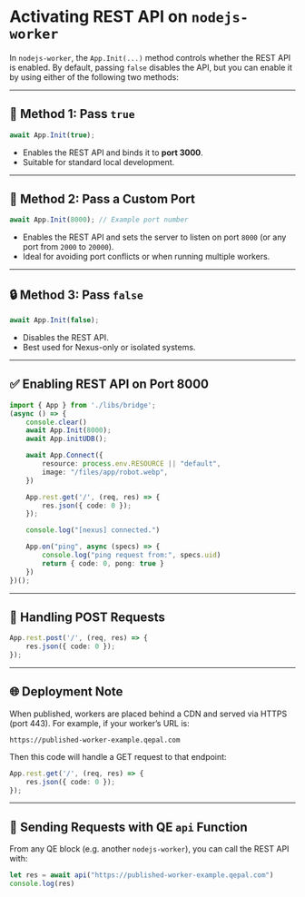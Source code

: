 # Activating REST API on `nodejs-worker`

In `nodejs-worker`, the `App.Init(...)` method controls whether the REST API is enabled. By default, passing `false` disables the API, but you can enable it by using either of the following two methods:

---

## 🔧 Method 1: Pass `true`

```ts
await App.Init(true);
```

- Enables the REST API and binds it to **port 3000**.
- Suitable for standard local development.

---

## 🔧 Method 2: Pass a Custom Port

```ts
await App.Init(8000); // Example port number
```

- Enables the REST API and sets the server to listen on port `8000` (or any port from `2000` to `20000`).
- Ideal for avoiding port conflicts or when running multiple workers.

---

## 🔒 Method 3: Pass `false`

```ts
await App.Init(false);
```

- Disables the REST API.
- Best used for Nexus-only or isolated systems.


---

## ✅ Enabling REST API on Port 8000

```ts
import { App } from './libs/bridge';
(async () => {
    console.clear()
    await App.Init(8000);
    await App.initUDB();

    await App.Connect({
        resource: process.env.RESOURCE || "default",
        image: "/files/app/robot.webp",
    })

    App.rest.get('/', (req, res) => {
        res.json({ code: 0 });
    });

    console.log("[nexus] connected.")

    App.on("ping", async (specs) => {
        console.log("ping request from:", specs.uid)
        return { code: 0, pong: true }
    })
})();
```

---

## 📮 Handling POST Requests

```ts
App.rest.post('/', (req, res) => {
    res.json({ code: 0 });
});
```

---

## 🌐 Deployment Note

When published, workers are placed behind a CDN and served via HTTPS (port 443). For example, if your worker’s URL is:

```
https://published-worker-example.qepal.com
```

Then this code will handle a GET request to that endpoint:

```ts
App.rest.get('/', (req, res) => {
    res.json({ code: 0 });
});
```

---

## 🧰 Sending Requests with QE `api` Function

From any QE block (e.g. another `nodejs-worker`), you can call the REST API with:

```ts
let res = await api("https://published-worker-example.qepal.com")
console.log(res)
```